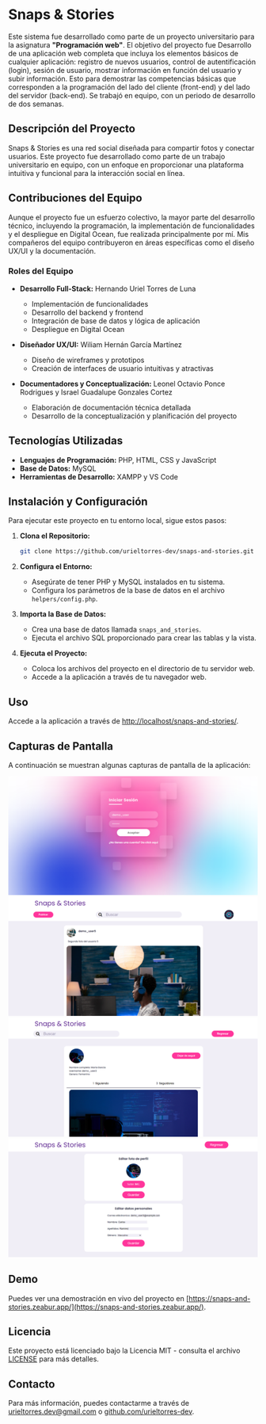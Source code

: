 # Snaps & Stories

Este sistema fue desarrollado como parte de un proyecto universitario para la asignatura **"Programación web"**. El objetivo del proyecto fue Desarrollo de una aplicación web completa que incluya los elementos básicos de cualquier aplicación: registro de nuevos usuarios, control de autentificación (login), sesión de usuario, mostrar información en función del usuario y subir información. Esto para demostrar las competencias básicas que corresponden a la programación del lado del cliente (front-end) y del lado del servidor (back-end). Se trabajó en equipo, con un periodo de desarrollo de dos semanas.

## Descripción del Proyecto

Snaps & Stories es una red social diseñada para compartir fotos y conectar usuarios. Este proyecto fue desarrollado como parte de un trabajo universitario en equipo, con un enfoque en proporcionar una plataforma intuitiva y funcional para la interacción social en línea.

## Contribuciones del Equipo

Aunque el proyecto fue un esfuerzo colectivo, la mayor parte del desarrollo técnico, incluyendo la programación, la implementación de funcionalidades y el despliegue en Digital Ocean, fue realizada principalmente por mí. Mis compañeros del equipo contribuyeron en áreas específicas como el diseño UX/UI y la documentación.

### Roles del Equipo

- **Desarrollo Full-Stack:** Hernando Uriel Torres de Luna
  - Implementación de funcionalidades
  - Desarrollo del backend y frontend
  - Integración de base de datos y lógica de aplicación
  - Despliegue en Digital Ocean

- **Diseñador UX/UI:** Wiliam Hernán García Martínez
  - Diseño de wireframes y prototipos
  - Creación de interfaces de usuario intuitivas y atractivas

- **Documentadores y Conceptualización:** Leonel Octavio Ponce Rodrigues y Israel Guadalupe Gonzales Cortez
  - Elaboración de documentación técnica detallada
  - Desarrollo de la conceptualización y planificación del proyecto

## Tecnologías Utilizadas

- **Lenguajes de Programación:** PHP, HTML, CSS y JavaScript
- **Base de Datos:** MySQL
- **Herramientas de Desarrollo:** XAMPP y VS Code

## Instalación y Configuración

Para ejecutar este proyecto en tu entorno local, sigue estos pasos:

1. **Clona el Repositorio:**
   ```bash
   git clone https://github.com/urieltorres-dev/snaps-and-stories.git
   ```

2. **Configura el Entorno:**
   - Asegúrate de tener PHP y MySQL instalados en tu sistema.
   - Configura los parámetros de la base de datos en el archivo `helpers/config.php`.

3. **Importa la Base de Datos:**
   - Crea una base de datos llamada `snaps_and_stories`.
   - Ejecuta el archivo SQL proporcionado para crear las tablas y la vista.

4. **Ejecuta el Proyecto:**
   - Coloca los archivos del proyecto en el directorio de tu servidor web.
   - Accede a la aplicación a través de tu navegador web.

## Uso

Accede a la aplicación a través de [http://localhost/snaps-and-stories/](http://localhost/snaps-and-stories/).

## Capturas de Pantalla

A continuación se muestran algunas capturas de pantalla de la aplicación:

![Login](img/captura1.png)
![Home / News Feed](img/captura2.png)
![Perfil](img/captura3.png)
![Modificar datos personales](img/captura4.png)

## Demo

Puedes ver una demostración en vivo del proyecto en [https://snaps-and-stories.zeabur.app/](https://snaps-and-stories.zeabur.app/).

## Licencia

Este proyecto está licenciado bajo la Licencia MIT - consulta el archivo [LICENSE](https://choosealicense.com/licenses/mit/) para más detalles.

## Contacto

Para más información, puedes contactarme a través de [urieltorres.dev@gmail.com](mailto:urieltorres.dev@gmail.com) o [github.com/urieltorres-dev](https://github.com/urieltorres-dev).

